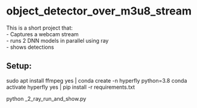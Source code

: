 # object_detector_over_m3u8_stream

This is a short project that: <br />
    - Captures a webcam stream  <br />
    - runs 2 DNN models in parallel using ray <br />
    - shows detections <br />


## Setup:

sudo apt install ffmpeg
yes | conda create -n hyperfly python=3.8
conda activate hyperfly
yes | pip install -r requirements.txt

python _2_ray_run_and_show.py